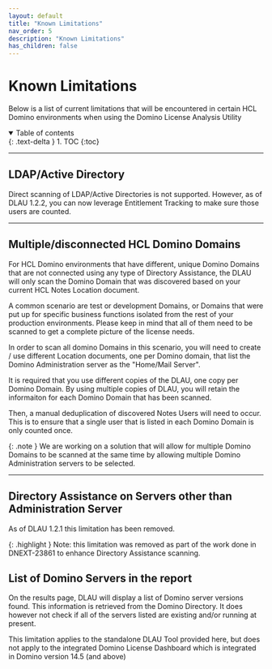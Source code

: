 ```yaml
---
layout: default
title: "Known Limitations"
nav_order: 5
description: "Known Limitations"
has_children: false
---
```


<h1>Known Limitations</h1>

Below is a list of current limitations that will be encountered in certain HCL Domino environments when using the Domino License Analysis Utility

<details open markdown="block">
  <summary>
    Table of contents
  </summary>
  {: .text-delta }
1. TOC
{:toc}
</details>

___
## LDAP/Active Directory

Direct scanning of LDAP/Active Directories is not supported. However, as of DLAU 1.2.2, you can now leverage Entitlement Tracking to make sure those users are counted.

___
## Multiple/disconnected HCL Domino Domains

For HCL Domino environments that have different, unique Domino Domains that are not connected using any type of Directory Assistance, the DLAU will only scan the Domino Domain that was discovered based on your current HCL Notes Location document.

A common scenario are test or development Domains, or Domains that were put up for specific business functions isolated from the rest of your production environments. Please keep in mind that all of them need to be scanned to get a complete picture of the license needs.

In order to scan all domino Domains in this scenario, you will need to create / use different Location documents, one per Domino domain, that list the Domino Administration server as the "Home/Mail Server".

It is required that you use different copies of the DLAU, one copy per Domino Domain. By using multiple copies of DLAU, you will retain the informaiton for each Domino Domain that has been scanned.

Then, a manual deduplication of discovered Notes Users will need to occur. This is to ensure that a single user that is listed in each Domino Domain is only counted once.

{: .note }
We are working on a solution that will allow for multiple Domino Domains to be scanned at the same time by allowing multiple Domino Administration servers to be selected.

___
## Directory Assistance on Servers other than Administration Server

As of DLAU 1.2.1 this limitation has been removed.

{: .highlight }
Note: this limitation was removed as part of the work done in DNEXT-23861 to enhance Directory Assistance scanning.

## List of Domino Servers in the report

On the results page, DLAU will display a list of Domino server versions found. 
This information is retrieved from the Domino Directory. It does however not check if all of the servers listed are existing and/or running at present.

This limitation applies to the standalone DLAU Tool provided here, but does not apply to the integrated Domino License Dashboard which is integrated in Domino version 14.5 (and above)